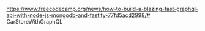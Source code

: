 https://www.freecodecamp.org/news/how-to-build-a-blazing-fast-graphql-api-with-node-js-mongodb-and-fastify-77fd5acd2998/# CarStoreWithGraphQL
